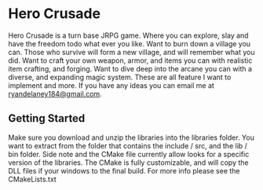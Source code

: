 # Hero Crusade
Hero Crusade is a turn base JRPG game. Where you can explore, slay
and have the freedom todo what ever you like. Want to burn down a 
village you can. Those who survive will form a new village, and will
remember what you did. Want to craft your own weapon, armor, and items
you can with realistic item crafting, and forging. Want to dive deep 
into the arcane you can with a diverse, and expanding magic system. 
These are all feature I want to implement and more. If you have any
ideas you can email me at ryandelaney184@gmail.com.

## Getting Started
Make sure you download and unzip the libraries into the libraries
folder. You want to extract from the folder that contains the
include / src, and the lib / bin folder. Side note and the CMake file currently
allow looks for a specific version of  the libraries. The CMake is fully 
customizable, and will copy the DLL files if your windows to the final
build. For more info please see the CMakeLists.txt